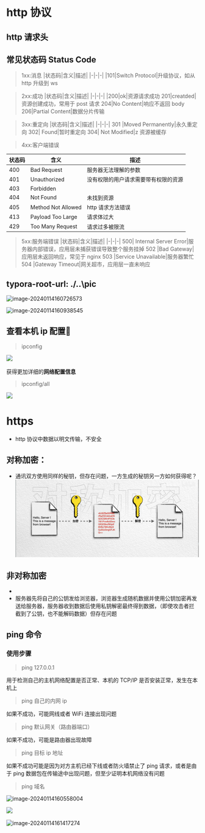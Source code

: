 # http 协议

## http 请求头

## 常见状态码 Status Code

> 1xx:消息
> |状态码|含义|描述|
> |-|-|-|
> |101|Switch Protocol|升级协议，如从 http 升级到 ws

> 2xx:成功
> |状态码|含义|描述|
> |-|-|-|
> |200|ok|资源请求成功
> 201|creatded|资源创建成功，常用于 post 请求
> 204|No Content|响应不返回 body
> 206|Partial Content|数据分片传输

> 3xx:重定向
> |状态码|含义|描述|
> |-|-|-|
> 301 |Moved Permanently|永久重定向
> 302| Found|暂时重定向
> 304| Not Modified|z 资源被缓存

> 4xx:客户端错误

| 状态码 | 含义               | 描述                                 |
| ------ | ------------------ | ------------------------------------ |
| 400    | Bad Request        | 服务器无法理解的参数                 |
| 401    | Unauthorized       | 没有权限的用户请求需要带有权限的资源 |
| 403    | Forbidden          |
| 404    | Not Found          | 未找到资源                           |
| 405    | Method Not Allowed | http 请求方法错误                    |
| 413    | Payload Too Large  | 请求体过大                           |
| 429    | Too Many Request   | 请求过多被限流                       |

> 5xx:服务端错误
> |状态码|含义|描述|
> |-|-|-|
> 500| Internal Server Error|服务器内部错误，应用层未捕获错误导致整个服务挂掉
> 502 |Bad Gateway|应用层未返回响应，常见于 nginx
> 503 |Service Unavailable|服务器繁忙
> 504 |Gateway Timeout|网关超市，应用层一直未响应

## typora-root-url: ./..\pic

![image-20240114160726573](/C:/Users/wqf123/AppData/Roaming/Typora/typora-user-images/image-20240114160726573.png)

![image-20240114160938545](/../notebook_final/${pic}/image-20240114160938545.png)

## 查看本机 ip 配置:elephant:

> ipconfig

<img src="../pic/ipconfig命令返回.png">

获得更加详细的**网络配置信息**

> ipconfig/all

<img src="../pic/ipconfig all命令返回.png">

# https

- http 协议中数据以明文传输，不安全

## 对称加密：

- 通讯双方使用同样的秘钥，但存在问题，一方生成的秘钥另一方如何获得呢？
  <img src="../pic/计网笔记/https对称加密.png">

## 非对称加密

-
- 服务器先将自己的公钥发给浏览器，浏览器生成随机数据并使用公钥加密再发送给服务器，服务器收到数据后使用私钥解密最终得到数据，（即使攻击者拦截到了公钥，也不能解码数据）但存在问题

## ping 命令

### 使用步骤

> ping 127.0.0.1

用于检测自己的主机网络配置是否正常、本机的 TCP/IP 是否安装正常，发生在本机上

> ping 自己的内网 ip

如果不成功，可能网线或者 WiFi 连接出现问题

> ping 默认网关（路由器端口）

如果不成功，可能是路由器出现故障

> ping 目标 ip 地址

如果不成功可能是因为对方主机已经下线或者防火墙禁止了 ping 请求，或者是由于 ping 数据包在传输途中出现问题，但至少证明本机网络没有问题

> ping 域名

![image-20240114160558004](/image-20240114160558004.png)

<img src="./pic/linux.png">

![image-20240114161417274](/../notebook_final/pic/image-20240114161417274.png)
